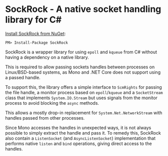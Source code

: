 SockRock - A native socket handling library for C#
==================================================

[Install SockRock from NuGet](https://www.nuget.org/packages/SockRock/):
```
PM> Install-Package SockRock
```

SockRock is a wrapper library for using `epoll` and `kqueue` from C# without having a dependency on a native library.

This is required to allow passing sockets handles between processes on Linux/BSD-based systems, as Mono and .NET Core does not support using a passed handle.

To support this, the library offers a simple interface to `ScmRights` for passing the file handle, a monitor process based on `epoll`/`kqueue` and a `SocketStream` class that implements `System.IO.Stream` but uses signals from the monitor process to avoid blocking the `async` methods.

This allows a mostly drop-in replacement for `System.Net.NetworkStream` with handles passed from other processes.

Since Mono accesses the handles in unexpected ways, it is not always possible to simply extract the handle and pass it. To remedy this, SockRock also contain a `ListenSocket` (and `AsyncListenSocket`) implementation that performs native `listen` and `bind` operations, giving direct access to the handles.

